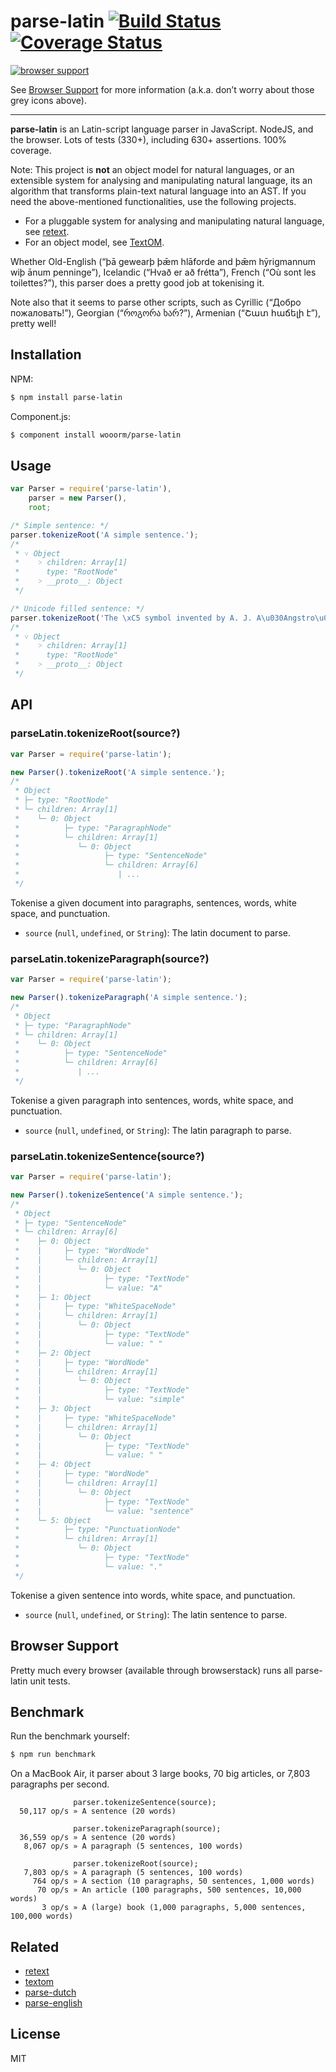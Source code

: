 # parse-latin [![Build Status](https://travis-ci.org/wooorm/parse-latin.svg?branch=master)](https://travis-ci.org/wooorm/parse-latin) [![Coverage Status](https://img.shields.io/coveralls/wooorm/parse-latin.svg)](https://coveralls.io/r/wooorm/parse-latin?branch=master)

[![browser support](https://ci.testling.com/wooorm/parse-latin.png) ](https://ci.testling.com/wooorm/parse-latin)

See [Browser Support](#browser-support) for more information (a.k.a. don’t worry about those grey icons above).

---

**parse-latin** is an Latin-script language parser in JavaScript. NodeJS, and the browser. Lots of tests (330+), including 630+ assertions. 100% coverage.

Note: This project is **not** an object model for natural languages, or an extensible system for analysing and manipulating natural language, its an algorithm that transforms plain-text natural language into an AST. If you need the above-mentioned functionalities, use the following projects.

* For a pluggable system for analysing and manipulating natural language, see [retext](https://github.com/wooorm/retext "Retext").
* For an object model, see [TextOM](https://github.com/wooorm/textom "TextOM").

Whether Old-English (“þā gewearþ þǣm hlāforde and þǣm hȳrigmannum wiþ ānum penninge”), Icelandic (“Hvað er að frétta”), French (“Où sont les toilettes?”), this parser does a pretty good job at tokenising it.

Note also that it seems to parse other scripts, such as Cyrillic (“Добро пожаловать!”), Georgian (“როგორა ხარ?”), Armenian (“Շատ հաճելի է”), pretty well!

## Installation

NPM:
```sh
$ npm install parse-latin
```

Component.js:
```sh
$ component install wooorm/parse-latin
```

## Usage

````js
var Parser = require('parse-latin'),
    parser = new Parser(),
    root;

/* Simple sentence: */
parser.tokenizeRoot('A simple sentence.');
/*
 * ˅ Object
 *    ˃ children: Array[1]
 *      type: "RootNode"
 *    ˃ __proto__: Object
 */

/* Unicode filled sentence: */
parser.tokenizeRoot('The \xC5 symbol invented by A. J. A\u030Angstro\u0308m (1814, Lo\u0308gdo\u0308, \u2013 1874) denotes the length 10\u207B\xB9\u2070 m.');
/*
 * ˅ Object
 *    ˃ children: Array[1]
 *      type: "RootNode"
 *    ˃ __proto__: Object
 */
````

## API

### parseLatin.tokenizeRoot(source?)

```js
var Parser = require('parse-latin');

new Parser().tokenizeRoot('A simple sentence.');
/*
 * Object
 * ├─ type: "RootNode"
 * └─ children: Array[1]
 *    └─ 0: Object
 *          ├─ type: "ParagraphNode"
 *          └─ children: Array[1]
 *             └─ 0: Object
 *                   ├─ type: "SentenceNode"
 *                   └─ children: Array[6]
 *                      | ...
 */
```

Tokenise a given document into paragraphs, sentences, words, white space, and punctuation.

- `source` (`null`, `undefined`, or `String`): The latin document to parse.

### parseLatin.tokenizeParagraph(source?)

```js
var Parser = require('parse-latin');

new Parser().tokenizeParagraph('A simple sentence.');
/*
 * Object
 * ├─ type: "ParagraphNode"
 * └─ children: Array[1]
 *    └─ 0: Object
 *          ├─ type: "SentenceNode"
 *          └─ children: Array[6]
 *             | ...
 */
```

Tokenise a given paragraph into sentences, words, white space, and punctuation.

- `source` (`null`, `undefined`, or `String`): The latin paragraph to parse.

### parseLatin.tokenizeSentence(source?)

```js
var Parser = require('parse-latin');

new Parser().tokenizeSentence('A simple sentence.');
/*
 * Object
 * ├─ type: "SentenceNode"
 * └─ children: Array[6]
 *    ├─ 0: Object
 *    |     ├─ type: "WordNode"
 *    |     └─ children: Array[1]
 *    |        └─ 0: Object
 *    |              ├─ type: "TextNode"
 *    |              └─ value: "A"
 *    ├─ 1: Object
 *    |     ├─ type: "WhiteSpaceNode"
 *    |     └─ children: Array[1]
 *    |        └─ 0: Object
 *    |              ├─ type: "TextNode"
 *    |              └─ value: " "
 *    ├─ 2: Object
 *    |     ├─ type: "WordNode"
 *    |     └─ children: Array[1]
 *    |        └─ 0: Object
 *    |              ├─ type: "TextNode"
 *    |              └─ value: "simple"
 *    ├─ 3: Object
 *    |     ├─ type: "WhiteSpaceNode"
 *    |     └─ children: Array[1]
 *    |        └─ 0: Object
 *    |              ├─ type: "TextNode"
 *    |              └─ value: " "
 *    ├─ 4: Object
 *    |     ├─ type: "WordNode"
 *    |     └─ children: Array[1]
 *    |        └─ 0: Object
 *    |              ├─ type: "TextNode"
 *    |              └─ value: "sentence"
 *    └─ 5: Object
 *          ├─ type: "PunctuationNode"
 *          └─ children: Array[1]
 *             └─ 0: Object
 *                   ├─ type: "TextNode"
 *                   └─ value: "."
 */
```

Tokenise a given sentence into words, white space, and punctuation.

- `source` (`null`, `undefined`, or `String`): The latin sentence to parse.

## Browser Support
Pretty much every browser (available through browserstack) runs all parse-latin unit tests.

## Benchmark

Run the benchmark yourself:

```sh
$ npm run benchmark
```

On a MacBook Air, it parser about 3 large books, 70 big articles, or 7,803 paragraphs per second.

```
              parser.tokenizeSentence(source);
  50,117 op/s » A sentence (20 words)

              parser.tokenizeParagraph(source);
  36,559 op/s » A sentence (20 words)
   8,067 op/s » A paragraph (5 sentences, 100 words)

              parser.tokenizeRoot(source);
   7,803 op/s » A paragraph (5 sentences, 100 words)
     764 op/s » A section (10 paragraphs, 50 sentences, 1,000 words)
      70 op/s » An article (100 paragraphs, 500 sentences, 10,000 words)
       3 op/s » A (large) book (1,000 paragraphs, 5,000 sentences, 100,000 words)
```

## Related

  * [retext](https://github.com/wooorm/retext "Retext")
  * [textom](https://github.com/wooorm/textom "TextOM")
  * [parse-dutch](https://github.com/wooorm/parse-dutch "Parse Dutch")
  * [parse-english](https://github.com/wooorm/parse-english "Parse English")

## License

  MIT
